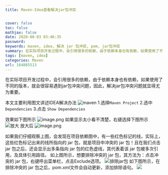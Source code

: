 ```yaml
---
title: Maven-Idea查看解决jar包冲突 


cover: false
toc: false
mathjax: false
date: 2020-08-03 03:46:35
password:
keywords: maven, idea, 解决 jar 包冲突, pom, jar包冲突
summary: 在实际项目开发过程中，会引用很多的依赖，由于依赖本身也有依赖，如果使用了不同的版本，就会很容易遇到jar包冲突问题，因此，解决jar包冲突问题就显得尤为重要。
tags: [maven, idea]
categories: Maven
url: 164885513
---
```

在实际项目开发过程中，会引用很多的依赖，由于依赖本身也有依赖，如果使用了不同的版本，就会很容易遇到jar包冲突问题，因此，解决jar包冲突问题就显得尤为重要。

本文主要利用图文讲述IDEA解决办法
![maven](https://cdn.jsdelivr.net/gh/yuanjianchen/static@master/uPic/images/post/2020/08/1240-20200803141607506.png)
1.选择```Maven Project```
2.选中```Dependencies```
3.点击 ```Show Dependencies```

效果如下图所示
![image.png](https://cdn.jsdelivr.net/gh/yuanjianchen/static@master/uPic/images/post/2020/08/1240-20200803141619378.png)
如果显示太小看不清楚，右键选择下图所示
![放大](https://cdn.jsdelivr.net/gh/yuanjianchen/static@master/uPic/images/post/2020/08/1240-20200803141634662.png)
放大后
![image.png](https://cdn.jsdelivr.net/gh/yuanjianchen/static@master/uPic/images/post/2020/08/1240-20200803141647033.png)

如果我们仔细观察上图，会发现在项目依赖图中，有一些红色标记的线，实际上，这些红色标记出来的线所指向的 jar 包，就是项目中冲突的 jar 包！且在我们点击 jar 包之后，还会显示出多条指向 jar 包的红色虚线，其代表着该 jar 包被多次引用，及具体引用路径。
如上图所示，想要排除冲突的 jar 包，其方法为：点击冲突的 jar 包，右键呼出菜单栏，点击Exclude选项。
![排除jar包](https://cdn.jsdelivr.net/gh/yuanjianchen/static@master/uPic/images/post/2020/08/1240-20200803141709839.png)
如下图所示，在排除冲突的 jar 包之后，pom.xml文件会自动更新，添加排除语句。
![](https://cdn.jsdelivr.net/gh/yuanjianchen/static@master/uPic/images/post/2020/08/1240-20200803141721952.png)

